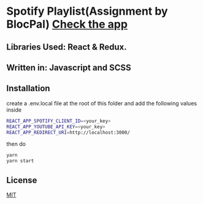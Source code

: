 # Spotify Playlist(Assignment by BlocPal) [Check the app](https://spotify-blockpal.netlify.app/)


## Libraries Used: React & Redux.

## Written in: Javascript and SCSS

## Installation
create a .env.local file at the root of this folder
and add the following values inside

```bash
REACT_APP_SPOTIFY_CLIENT_ID=<your_key>
REACT_APP_YOUTUBE_API_KEY=<your_key>
REACT_APP_REDIRECT_URI=http://localhost:3000/
```
then do 

```bash
yarn
yarn start
```
## License
[MIT](https://choosealicense.com/licenses/mit/)
